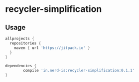 # recycler-simplification

## Usage

```groovy
allprojects {
  repositories {
    maven { url 'https://jitpack.io' }
  }
}

dependencies {
        compile 'in.nerd-is:recycler-simplification:0.1.1'
}
```
